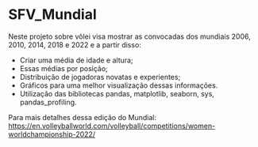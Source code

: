 # SFV_Mundial

Neste projeto sobre vôlei visa mostrar as convocadas dos mundiais 2006, 2010, 2014, 2018 e 2022 e a partir disso:
- Criar uma média de idade e altura;
- Essas médias por posição;
- Distribuição de jogadoras novatas e experientes;
- Gráficos para uma melhor visualização dessas informações.
- Utilização das bibliotecas pandas, matplotlib, seaborn, sys, pandas_profiling.

Para mais detalhes dessa edição do Mundial:<br>
<https://en.volleyballworld.com/volleyball/competitions/women-worldchampionship-2022/>
